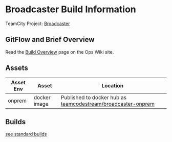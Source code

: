 # Broadcaster Build Information

TeamCity Project: [Broadcaster](http://tc.codestream.us/project/Broadcaster)

## GitFlow and Brief Overview
Read the [Build Overview](https://teamcodestream.atlassian.net/wiki/x/04BID) page on the Ops Wiki site.

## Assets

| Asset Env | Asset | Location |
| --- | --- | --- |
| onprem | docker image | Published to docker hub as [teamcodestream/broadcaster-onprem](https://cloud.docker.com/u/teamcodestream/repository/docker/teamcodestream/broadcaster-onprem) |

## Builds

[see standard builds](https://github.com/TeamCodeStream/teamcity_tools/blob/master/README.project-build-types.md#standard-project-builds)
